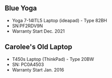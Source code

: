 ## Blue Yoga
- Yoga 7-14ITL5 Laptop (ideapad) - Type 82BH
- SN:PF2RDV9N
- Warranty Start Dec. 2021

## Carolee's Old Laptop

- T450s Laptop (ThinkPad) - Type 20BW
- SN: PC0A4503
- Warranty Start Jan. 2016
